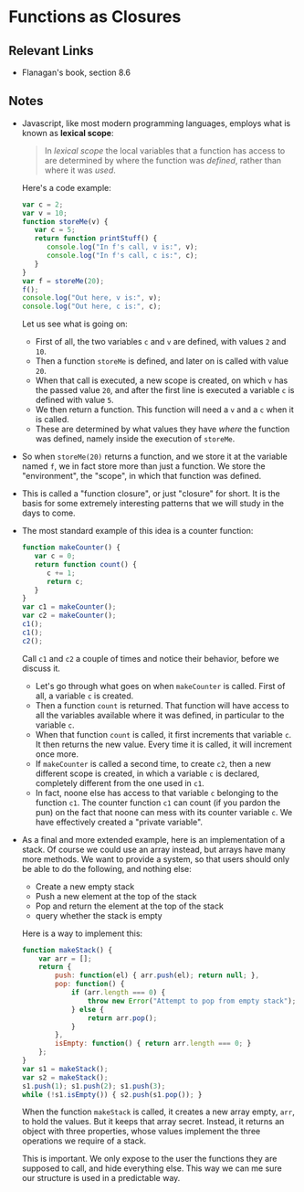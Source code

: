 # Functions as Closures

## Relevant Links

- Flanagan's book, section 8.6

## Notes

- Javascript, like most modern programming languages, employs what is known as **lexical scope**:

    > In *lexical scope* the local variables that a function has access to are determined by where the function was *defined*, rather than where it was *used*.

    Here's a code example:

    ```javascript
    var c = 2;
    var v = 10;
    function storeMe(v) {
       var c = 5;
       return function printStuff() {
          console.log("In f's call, v is:", v);
          console.log("In f's call, c is:", c);
       }
    }
    var f = storeMe(20);
    f();
    console.log("Out here, v is:", v);
    console.log("Out here, c is:", c);
    ```

    Let us see what is going on:
    - First of all, the two variables `c` and `v` are defined, with values `2` and `10`.
    - Then a function `storeMe` is defined, and later on is called with value `20`.
    - When that call is executed, a new scope is created, on which `v` has the passed value `20`, and after the first line is executed a variable `c` is defined with value `5`.
    - We then return a function. This function will need a `v` and a `c` when it is called.
    - These are determined by what values they have *where* the function was defined, namely inside the execution of `storeMe`.
- So when `storeMe(20)` returns a function, and we store it at the variable named `f`, we in fact store more than just a function. We store the "environment", the "scope", in which that function was defined.
- This is called a "function closure", or just "closure" for short. It is the basis for some extremely interesting patterns that we will study in the days to come.
- The most standard example of this idea is a counter function:
    ```javascript
    function makeCounter() {
       var c = 0;
       return function count() {
          c += 1;
          return c;
       }
    }
    var c1 = makeCounter();
    var c2 = makeCounter();
    c1();
    c1();
    c2();
    ```

    Call `c1` and `c2` a couple of times and notice their behavior, before we discuss it.

    - Let's go through what goes on when `makeCounter` is called. First of all, a variable `c` is created.
    - Then a function `count` is returned. That function will have access to all the variables available where it was defined, in particular to the variable `c`.
    - When that function `count` is called, it first increments that variable `c`. It then returns the new value. Every time it is called, it will increment once more.
    - If `makeCounter` is called a second time, to create `c2`, then a new different scope is created, in which a variable `c` is declared, completely different from the one used in `c1`.
    - In fact, noone else has access to that variable `c` belonging to the function `c1`. The counter function `c1` can count (if you pardon the pun) on the fact that noone can mess with its counter variable `c`. We have effectively created a "private variable".
- As a final and more extended example, here is an implementation of a stack. Of course we could use an array instead, but arrays have many more methods. We want to provide a system, so that users should only be able to do the following, and nothing else:
    - Create a new empty stack
    - Push a new element at the top of the stack
    - Pop and return the element at the top of the stack
    - query whether the stack is empty

    Here is a way to implement this:

    ```javascript
    function makeStack() {
        var arr = [];
        return {
            push: function(el) { arr.push(el); return null; },
            pop: function() {
                if (arr.length === 0) {
                    throw new Error("Attempt to pop from empty stack");
                } else {
                    return arr.pop();
                }
            },
            isEmpty: function() { return arr.length === 0; }
        };
    }
    var s1 = makeStack();
    var s2 = makeStack();
    s1.push(1); s1.push(2); s1.push(3);
    while (!s1.isEmpty()) { s2.push(s1.pop()); }
    ```

    When the function `makeStack` is called, it creates a new array empty, `arr`, to hold the values. But it keeps that array secret. Instead, it returns an object with three properties, whose values implement the three operations we
    require of a stack.

    This is important. We only expose to the user the functions they are supposed to call, and hide everything else. This way we can me sure our structure is used in a predictable way.

